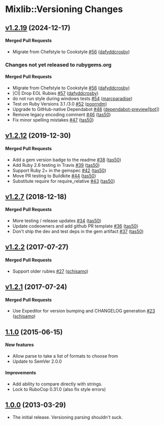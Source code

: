 # Mixlib::Versioning Changes

<!-- latest_release 1.2.19 -->
## [v1.2.19](https://github.com/chef/mixlib-versioning/tree/v1.2.19) (2024-12-17)

#### Merged Pull Requests
- Migrate from Chefstyle to Cookstyle [#56](https://github.com/chef/mixlib-versioning/pull/56) ([dafyddcrosby](https://github.com/dafyddcrosby))
<!-- latest_release -->

<!-- release_rollup since=1.2.12 -->
### Changes not yet released to rubygems.org

#### Merged Pull Requests
- Migrate from Chefstyle to Cookstyle [#56](https://github.com/chef/mixlib-versioning/pull/56) ([dafyddcrosby](https://github.com/dafyddcrosby)) <!-- 1.2.19 -->
- [CI] Drop EOL Rubies [#57](https://github.com/chef/mixlib-versioning/pull/57) ([dafyddcrosby](https://github.com/dafyddcrosby)) <!-- 1.2.18 -->
- do not run style during windows tests [#54](https://github.com/chef/mixlib-versioning/pull/54) ([marcparadise](https://github.com/marcparadise)) <!-- 1.2.17 -->
- Test on  Ruby Versions  3.1 /3.0  [#52](https://github.com/chef/mixlib-versioning/pull/52) ([poorndm](https://github.com/poorndm)) <!-- 1.2.16 -->
- Upgrade to GitHub-native Dependabot [#48](https://github.com/chef/mixlib-versioning/pull/48) ([dependabot-preview[bot]](https://github.com/dependabot-preview[bot])) <!-- 1.2.15 -->
- Remove legacy encoding comment [#46](https://github.com/chef/mixlib-versioning/pull/46) ([tas50](https://github.com/tas50)) <!-- 1.2.14 -->
- Fix minor spelling mistakes [#47](https://github.com/chef/mixlib-versioning/pull/47) ([tas50](https://github.com/tas50)) <!-- 1.2.13 -->
<!-- release_rollup -->

<!-- latest_stable_release -->
## [v1.2.12](https://github.com/chef/mixlib-versioning/tree/v1.2.12) (2019-12-30)

#### Merged Pull Requests
- Add a gem version badge to the readme [#38](https://github.com/chef/mixlib-versioning/pull/38) ([tas50](https://github.com/tas50))
- Add Ruby 2.6 testing in Travis [#39](https://github.com/chef/mixlib-versioning/pull/39) ([tas50](https://github.com/tas50))
- Support Ruby 2+ in the gemspec [#42](https://github.com/chef/mixlib-versioning/pull/42) ([tas50](https://github.com/tas50))
- Move PR testing to Buildkite [#44](https://github.com/chef/mixlib-versioning/pull/44) ([tas50](https://github.com/tas50))
- Substitute require for require_relative [#43](https://github.com/chef/mixlib-versioning/pull/43) ([tas50](https://github.com/tas50))
<!-- latest_stable_release -->

## [v1.2.7](https://github.com/chef/mixlib-versioning/tree/v1.2.7) (2018-12-18)

#### Merged Pull Requests
- More testing / release updates [#34](https://github.com/chef/mixlib-versioning/pull/34) ([tas50](https://github.com/tas50))
- Update codeowners and add github PR template [#36](https://github.com/chef/mixlib-versioning/pull/36) ([tas50](https://github.com/tas50))
- Don&#39;t ship the dev and test deps in the gem artifact [#37](https://github.com/chef/mixlib-versioning/pull/37) ([tas50](https://github.com/tas50))

## [v1.2.2](https://github.com/chef/mixlib-versioning/tree/v1.2.2) (2017-07-27)

#### Merged Pull Requests
- Support older rubies [#27](https://github.com/chef/mixlib-versioning/pull/27) ([schisamo](https://github.com/schisamo))

## [v1.2.1](https://github.com/chef/mixlib-versioning/tree/v1.2.1) (2017-07-24)

#### Merged Pull Requests
- Use Expeditor for version bumping and CHANGELOG generation [#23](https://github.com/chef/mixlib-versioning/pull/23) ([schisamo](https://github.com/schisamo))

## [1.1.0](https://github.com/chef/mixlib-versioning/tree/v1.1.0) (2015-06-15)

#### New features

* Allow parse to take a list of formats to choose from
* Update to SemVer 2.0.0

#### Improvements

* Add ability to compare directly with strings.
* Lock to RuboCop 0.31.0 (also fix style errors)


## [1.0.0](https://github.com/chef/mixlib-versioning/tree/v1.0.0) (2013-03-29)

* The initial release. Versioning parsing shouldn't suck.